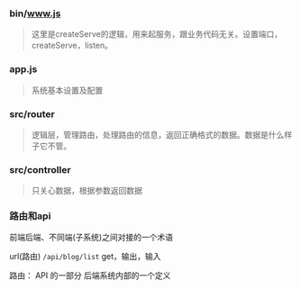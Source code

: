 ### bin/www.js
> 这里是createServe的逻辑，用来起服务，跟业务代码无关。设置端口，createServe，listen。

### app.js
> 系统基本设置及配置

### src/router
> 逻辑层，管理路由，处理路由的信息，返回正确格式的数据。数据是什么样子它不管。

### src/controller
> 只关心数据，根据参数返回数据

### 路由和api
前端后端、不同端(子系统)之间对接的一个术语

url(路由) `/api/blog/list` get，输出，输入

路由：
API 的一部分
后端系统内部的一个定义